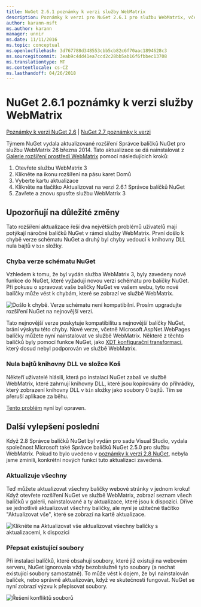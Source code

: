 ```yaml
---
title: NuGet 2.6.1 poznámky k verzi služby WebMatrix
description: Poznámky k verzi pro NuGet 2.6.1 pro službu WebMatrix, včetně známé problémy, opravy chyb, přidaných funkcí a chcete.
author: karann-msft
ms.author: karann
manager: unnir
ms.date: 11/11/2016
ms.topic: conceptual
ms.openlocfilehash: 3d767788d348553cbb5cb82c6f70aac1894628c3
ms.sourcegitcommit: 3eab9c4dd41ea7ccd2c28bb5ab16f6fbbec13708
ms.translationtype: MT
ms.contentlocale: cs-CZ
ms.lasthandoff: 04/26/2018
---
```

# <a name="nuget-261-for-webmatrix-release-notes"></a>NuGet 2.6.1 poznámky k verzi služby WebMatrix

[Poznámky k verzi NuGet 2.6](../release-notes/nuget-2.6.md) | [NuGet 2.7 poznámky k verzi](../release-notes/nuget-2.7.md)

Týmem NuGet vydala aktualizované rozšíření Správce balíčků NuGet pro službu WebMatrix 26 března 2014.  Tato aktualizace se dá nainstalovat z [Galerie rozšíření prostředí WebMatrix](https://blogs.iis.net/webmatrix/retiring-the-webmatrix-extensions-gallery) pomocí následujících kroků:

1. Otevřete službu WebMatrix 3
1. Klikněte na ikonu rozšíření na pásu karet Domů
1. Vyberte kartu aktualizace
1. Klikněte na tlačítko Aktualizovat na verzi 2.6.1 Správce balíčků NuGet
1. Zavřete a znovu spusťte službu WebMatrix 3

## <a name="notable-changes"></a>Upozorňují na důležité změny

Tato rozšíření aktualizace řeší dva největších problémů uživatelů mají potýkají náročné balíčků NuGet v rámci služby WebMatrix.  První došlo k chybě verze schématu NuGet a druhý byl chyby vedoucí k knihovny DLL nula bajtů v `bin` složky.

### <a name="nuget-schema-version-error"></a>Chyba verze schématu NuGet

Vzhledem k tomu, že byl vydán služba WebMatrix 3, byly zavedeny nové funkce do NuGet, které vyžadují novou verzi schématu pro balíčky NuGet.  Při pokusu o spravovat vaše balíčky NuGet ve vašem webu, tyto nové balíčky může vést k chybám, které se zobrazí ve službě WebMatrix.

![Došlo k chybě. Verze schématu není kompatibilní. Prosím upgradujte rozšíření NuGet na nejnovější verzi.](./media/NuGet-2.8/webmatrix-schema-version.png)

Tato nejnovější verze poskytuje kompatibilitu s nejnovější balíčky NuGet, brání výskytu této chyby. Nové verze, včetně Microsoft.AspNet.WebPages balíčky můžete nyní nainstalovat ve službě WebMatrix.  Některé z těchto balíčků byly pomocí funkce NuGet, jako [XDT konfigurační transformaci](../release-notes/nuget-2.6.md#xdt), který dosud nebyl podporován ve službě WebMatrix.

### <a name="zero-byte-dlls-in-bin-folder"></a>Nula bajtů knihovny DLL ve složce Koš

Někteří uživatelé hlásili, která po instalaci NuGet zabalí ve službě WebMatrix, které zahrnují knihovny DLL, které jsou kopírovány do přihrádky, který zobrazení knihovny DLL v `bin` složky jako soubory 0 bajtů.  Tím se přeruší aplikace za běhu.

[Tento problém](https://nuget.codeplex.com/workitem/4060) nyní byl opraven.

## <a name="other-recent-improvements"></a>Další vylepšení poslední

Když 2.8 Správce balíčků NuGet byl vydán pro sadu Visual Studio, vydala společnost Microsoft také Správce balíčků NuGet 2.5.0 pro službu WebMatrix.  Pokud to bylo uvedeno v [poznámky k verzi 2.8 NuGet](../release-notes/nuget-2.8.md#webmatrix-nuget-client-updates), nebyla jsme zmínili, konkrétní nových funkcí tuto aktualizaci zavedená.

### <a name="update-all"></a>Aktualizuje všechny

Teď můžete aktualizovat všechny balíčky webové stránky v jednom kroku!  Když otevřete rozšíření NuGet ve službě WebMatrix, zobrazí seznam všech balíčků v galerii, nainstalované a ty aktualizace, které jsou k dispozici.  Dříve se jednotlivě aktualizovat všechny balíčky, ale nyní je užitečné tlačítko "Aktualizovat vše", které se zobrazí na kartě aktualizace.

![Klikněte na Aktualizovat vše aktualizovat všechny balíčky s aktualizacemi, k dispozici](./media/NuGet-2.8/webmatrix-update-all.png)

### <a name="overwrite-existing-files"></a>Přepsat existující soubory

Při instalaci balíčků, které obsahují soubory, které již existují na webovém serveru, NuGet ignorovala vždy bezobslužně tyto soubory (a nechat existující soubory samostatně).  To může vést k dojem, že byl nainstalován balíček, nebo správně aktualizován, když ve skutečnosti fungovat.  NuGet se nyní zobrazí výzvu k přepisovat soubory.

![Řešení konfliktů souborů](./media/NuGet-2.8/webmatrix-overwrite-file.png)
